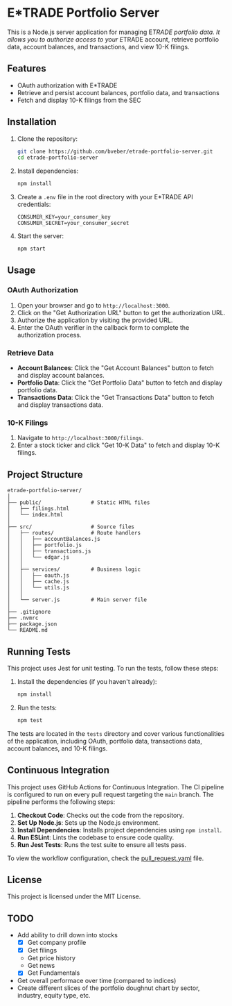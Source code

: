 # E*TRADE Portfolio Server

This is a Node.js server application for managing E*TRADE portfolio data. It allows you to authorize access to your E*TRADE account, retrieve portfolio data, account balances, and transactions, and view 10-K filings.

## Features

- OAuth authorization with E*TRADE
- Retrieve and persist account balances, portfolio data, and transactions
- Fetch and display 10-K filings from the SEC

## Installation

1. Clone the repository:
    ```bash
    git clone https://github.com/bveber/etrade-portfolio-server.git
    cd etrade-portfolio-server
    ```

2. Install dependencies:
    ```bash
    npm install
    ```

3. Create a `.env` file in the root directory with your E*TRADE API credentials:
    ```env
    CONSUMER_KEY=your_consumer_key
    CONSUMER_SECRET=your_consumer_secret
    ```

4. Start the server:
    ```bash
    npm start
    ```

## Usage

### OAuth Authorization

1. Open your browser and go to `http://localhost:3000`.
2. Click on the "Get Authorization URL" button to get the authorization URL.
3. Authorize the application by visiting the provided URL.
4. Enter the OAuth verifier in the callback form to complete the authorization process.

### Retrieve Data

- **Account Balances**: Click the "Get Account Balances" button to fetch and display account balances.
- **Portfolio Data**: Click the "Get Portfolio Data" button to fetch and display portfolio data.
- **Transactions Data**: Click the "Get Transactions Data" button to fetch and display transactions data.

### 10-K Filings

1. Navigate to `http://localhost:3000/filings`.
2. Enter a stock ticker and click "Get 10-K Data" to fetch and display 10-K filings.

## Project Structure

```plaintext
etrade-portfolio-server/
│
├── public/                # Static HTML files
│   ├── filings.html
│   └── index.html
│
├── src/                   # Source files
│   ├── routes/            # Route handlers
│   │   ├── accountBalances.js
│   │   ├── portfolio.js
│   │   ├── transactions.js
│   │   └── edgar.js
│   │
│   ├── services/          # Business logic
│   │   ├── oauth.js
│   │   ├── cache.js
│   │   └── utils.js
│   │
│   └── server.js          # Main server file
│
├── .gitignore
├── .nvmrc
├── package.json
└── README.md
```

## Running Tests

This project uses Jest for unit testing. To run the tests, follow these steps:

1. Install the dependencies (if you haven't already):
    ```bash
    npm install
    ```

2. Run the tests:
    ```bash
    npm test
    ```

The tests are located in the `tests` directory and cover various functionalities of the application, including OAuth, portfolio data, transactions data, account balances, and 10-K filings.

## Continuous Integration

This project uses GitHub Actions for Continuous Integration. The CI pipeline is configured to run on every pull request targeting the `main` branch. The pipeline performs the following steps:

1. **Checkout Code**: Checks out the code from the repository.
2. **Set Up Node.js**: Sets up the Node.js environment.
3. **Install Dependencies**: Installs project dependencies using `npm install`.
4. **Run ESLint**: Lints the codebase to ensure code quality.
5. **Run Jest Tests**: Runs the test suite to ensure all tests pass.

To view the workflow configuration, check the [pull_request.yaml](.github/workflows/pull_request.yaml) file.

## License

This project is licensed under the MIT License.

## TODO

- Add ability to drill down into stocks
    - [x] Get company profile
    - [x] Get filings
    - Get price history
    - Get news
    - [x] Get Fundamentals
- Get overall performace over time (compared to indices)
- Create different slices of the portfolio doughnut chart by sector, industry, equity type, etc.